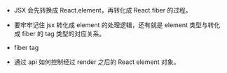 * JSX 会先转换成 React.element，再转化成 React.fiber 的过程。
* 要牢牢记住 jsx 转化成 element 的处理逻辑，还有就是 element 类型与转化成 fiber 的 tag 类型的对应关系。
* fiber tag

* 通过 api 如何控制经过 render 之后的 React element 对象。